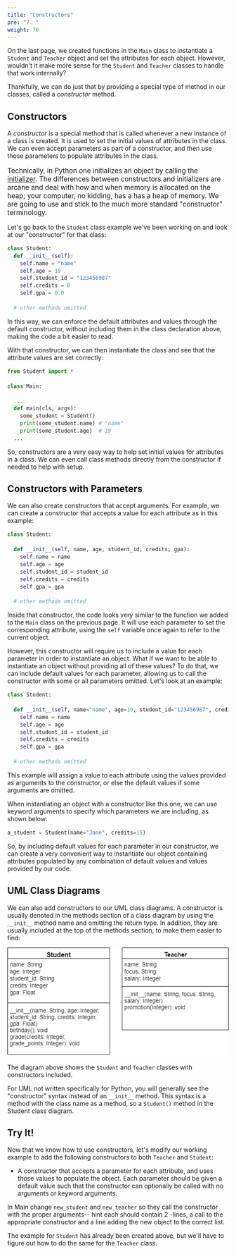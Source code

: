 ```yaml
---
title: "Constructors"
pre: "7. "
weight: 70
---
```


<!--{{% youtube ck_uPDPhaV8 %}} -->

<!--[Video Materials]({{<relref "./video">}}) -->

<!-- TODO Update Video -->

On the last page, we created functions in the `Main` class to instantiate a `Student` and `Teacher` object and set the attributes for each object. However, wouldn't it make more sense for the `Student` and `Teacher` classes to handle that work internally? 

Thankfully, we can do just that by providing a special type of method in our classes, called a _constructor_ method.

## Constructors

A _constructor_ is a special method that is called whenever a new instance of a class is created. It is used to set the initial values of attributes in the class. We can even accept parameters as part of a constructor, and then use those parameters to populate attributes in the class. 

<p style="font-size:110%;padding:10">Technically, in Python one initializes an object by calling the <u>initializer</u>.  The differences between constructors and initializers are arcane and deal with how and when memory is allocated on the heap; your computer, no kidding, has a has a heap of memory. We are going to use and stick to the much more standard "constructor" terminology.   </p>


Let's go back to the `Student` class example we've been working on and look at our "constructor"  for that class:

```python
class Student:
  def __init__(self):
    self.name = "name"
    self.age = 19
    self.student_id = "123456987"
    self.credits = 0
    self.gpa = 0.0
  
  # other methods omitted

```

In this way, we can enforce the default attributes and values through the default constructor, without including them in the class declaration above, making the code a bit easier to read. 

With that constructor, we can then instantiate the class and see that the attribute values are set correctly:

```python
from Student import *

class Main:

  ...   
  def main(cls, args):
    some_student = Student()
    print(some_student.name) # "name"
    print(some_student.age)  # 19
  ...
```

So, constructors are a very easy way to help set initial values for attributes in a class. We can even call class methods directly from the constructor if needed to help with setup. 

## Constructors with Parameters

We can also create constructors that accept arguments. For example, we can create a constructor that accepts a value for each attribute as in this example:

```python
class Student:
  
  def __init__(self, name, age, student_id, credits, gpa):
    self.name = name
    self.age = age
    self.student_id = student_id
    self.credits = credits
    self.gpa = gpa

  # other methods omitted

```

Inside that constructor, the code looks very similar to the function we added to the `Main` class on the previous page. It will use each parameter to set the corresponding attribute, using the `self` variable once again to refer to the current object. 

However, this constructor will require us to include a value for each parameter in order to instantiate an object. What if we want to be able to instantiate an object without providing all of these values? To do that, we can include default values for each parameter, allowing us to call the constructor with some or all parameters omitted. Let's look at an example:

```python
class Student:
  
  def __init__(self, name="name", age=19, student_id="123456987", credits=0, gpa=0.0):
    self.name = name
    self.age = age
    self.student_id = student_id
    self.credits = credits
    self.gpa = gpa

  # other methods omitted

```

This example will assign a value to each attribute using the values provided as arguments to the constructor, or else the default values if some arguments are omitted. 

When instantiating an object with a constructor like this one, we can use keyword arguments to specify which parameters we are including, as shown below:

```python
a_student = Student(name="Jane", credits=15)
```

So, by including default values for each parameter in our constructor, we can create a very convenient way to instantiate our object containing attributes populated by any combination of default values and values provided by our code. 

## UML Class Diagrams

We can also add constructors to our UML class diagrams. A constructor is usually denoted in the methods section of a class diagram by using the `__init__` method name and omitting the return type. In addition, they are usually included at the top of the methods section, to make them easier to find:

![UML Class Diagram with Constructors](/images/12-class/11.6.p.5.constructuml.png)

The diagram above shows the `Student` and `Teacher` classes with constructors included. 

For UML not written specifically for Python, you will generally see the "constructor" syntax instead of an `__init__` method.  This syntax is a method with the class name as a method, so a `Student()` method in the Student class diagram.  

## Try It!

Now that we know how to use constructors, let's modify our working example to add the following constructors to both `Teacher` and `Student`:

* A constructor that accepts a parameter for each attribute, and uses those values to populate the object. Each parameter should be given a default value such that the constructor can optionally be called with no arguments or keyword arguments.

In Main change `new_student` and `new_teacher` so they call the constructor with the proper arguments-- hint each should contain 2 -lines, a call to the appropriate constructor and a line adding the new object to the correct list.

The example for `Student` has already been created above, but we'll have to figure out how to do the same for the `Teacher` class. 
